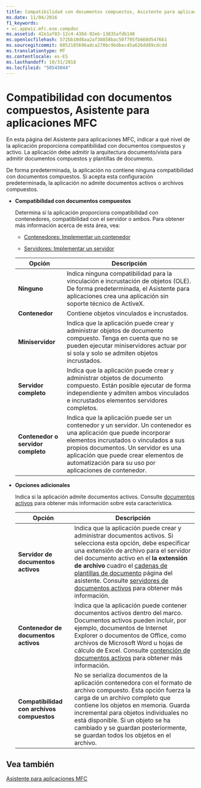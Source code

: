 ```yaml
---
title: Compatibilidad con documentos compuestos, Asistente para aplicaciones MFC
ms.date: 11/04/2016
f1_keywords:
- vc.appwiz.mfc.exe.compdoc
ms.assetid: 42e1af83-12c4-438d-92eb-13835afdb148
ms.openlocfilehash: 572bb10d8aa2af38858bac50f795fb660d5476b1
ms.sourcegitcommit: 6052185696adca270bc9bdbec45a626dd89cdcdd
ms.translationtype: MT
ms.contentlocale: es-ES
ms.lasthandoff: 10/31/2018
ms.locfileid: "50543044"
---
```

# <a name="compound-document-support-mfc-application-wizard"></a>Compatibilidad con documentos compuestos, Asistente para aplicaciones MFC

En esta página del Asistente para aplicaciones MFC, indicar a qué nivel de la aplicación proporciona compatibilidad con documentos compuestos y activo. La aplicación debe admitir la arquitectura documento/vista para admitir documentos compuestos y plantillas de documento.

De forma predeterminada, la aplicación no contiene ninguna compatibilidad con documentos compuestos. Si acepta esta configuración predeterminada, la aplicación no admite documentos activos o archivos compuestos.

- **Compatibilidad con documentos compuestos**

   Determina si la aplicación proporciona compatibilidad con contenedores, compatibilidad con el servidor o ambos. Para obtener más información acerca de esta área, vea:

   - [Contenedores: Implementar un contenedor](../../mfc/containers-implementing-a-container.md)

   - [Servidores: Implementar un servidor](../../mfc/servers-implementing-a-server.md)

   |Opción|Descripción|
   |------------|-----------------|
   |**Ninguno**|Indica ninguna compatibilidad para la vinculación e incrustación de objetos (OLE). De forma predeterminada, el Asistente para aplicaciones crea una aplicación sin soporte técnico de ActiveX.|
   |**Contenedor**|Contiene objetos vinculados e incrustados.|
   |**Miniservidor**|Indica que la aplicación puede crear y administrar objetos de documento compuesto. Tenga en cuenta que no se pueden ejecutar miniservidores actuar por sí sola y solo se admiten objetos incrustados.|
   |**Servidor completo**|Indica que la aplicación puede crear y administrar objetos de documento compuesto. Están posible ejecutar de forma independiente y admiten ambos vinculados e incrustados elementos servidores completos.|
   |**Contenedor o servidor completo**|Indica que la aplicación puede ser un contenedor y un servidor. Un contenedor es una aplicación que puede incorporar elementos incrustados o vinculados a sus propios documentos. Un servidor es una aplicación que puede crear elementos de automatización para su uso por aplicaciones de contenedor.|

- **Opciones adicionales**

   Indica si la aplicación admite documentos activos. Consulte [documentos activos](../../mfc/active-documents.md) para obtener más información sobre esta característica.

   |Opción|Descripción|
   |------------|-----------------|
   |**Servidor de documentos activos**|Indica que la aplicación puede crear y administrar documentos activos. Si selecciona esta opción, debe especificar una extensión de archivo para el servidor del documento activo en el **la extensión de archivo** cuadro el [cadenas de plantillas de documento](../../mfc/reference/document-template-strings-mfc-application-wizard.md) página del asistente. Consulte [servidores de documentos activos](../../mfc/active-document-servers.md) para obtener más información.|
   |**Contenedor de documentos activos**|Indica que la aplicación puede contener documentos activos dentro del marco. Documentos activos pueden incluir, por ejemplo, documentos de Internet Explorer o documentos de Office, como archivos de Microsoft Word u hojas de cálculo de Excel. Consulte [contención de documentos activos](../../mfc/active-document-containment.md) para obtener más información.|
   |**Compatibilidad con archivos compuestos**|No se serializa documentos de la aplicación contenedora con el formato de archivo compuesto. Esta opción fuerza la carga de un archivo completo que contiene los objetos en memoria. Guarda incremental para objetos individuales no está disponible. Si un objeto se ha cambiado y se guardan posteriormente, se guardan todos los objetos en el archivo.|

## <a name="see-also"></a>Vea también

[Asistente para aplicaciones MFC](../../mfc/reference/mfc-application-wizard.md)

